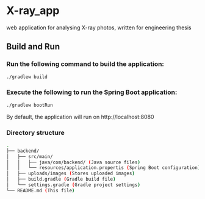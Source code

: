 # X-ray_app
web application for analysing X-ray photos, written for engineering thesis

## Build and Run  

### Run the following command to build the application:
```bash
./gradlew build
```
### Execute the following to run the Spring Boot application:
```bash
./gradlew bootRun
```

By default, the application will run on http://localhost:8080

### Directory structure
```bash
.
├── backend/
│   ├── src/main/
│   │   ├── java/com/backend/ (Java source files)
│   │   └── resources/application.propertis (Spring Boot configuration)
│   ├── uploads/images (Stores uploaded images)
│   ├── build.gradle (Gradle build file)
│   └── settings.gradle (Gradle project settings)
└── README.md (This file)

```
